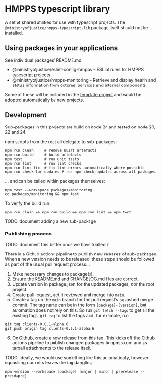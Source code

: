 # HMPPS typescript library

A set of shared utilities for use with typescript projects.
The `@ministryofjustice/hmpps-typescript-lib` package itself should not be installed.

## Using packages in your applications

See individual packages’ README.md

- @ministryofjustice/eslint-config-hmpps – ESLint rules for HMPPS typescript projects
- @ministryofjustice/hmpps-monitoring – Retrieve and display health and status information from external services and internal components

Some of these will be included in the [template project](https://github.com/ministryofjustice/hmpps-template-typescript)
and would be adopted automatically by new projects.

## Development

Sub-packages in this projects are build on node 24 and tested on node 20, 22 and 24.

npm scripts from the root all delegate to sub-packages:

```shell
npm run clean     # remove built artefacts
npm run build     # build artefacts
npm test          # run unit tests
npm run lint      # run lint checks
npm run lint-fix  # fix lint errors automatically where possible
npm run check-for-updates # run npm-check-updates across all packages
```

… and can be called within packages themselves:

```shell
npm test --workspace packages/monitoring
cd packages/monitoring && npm test
```

To verify the build run:
```
npm run clean && npm run build && npm run lint && npm test
```

TODO: document adding a new sub-package

### Publishing process

TODO: document this better once we have trialled it

There is a Github actions pipeline to publish new releases of sub-packages.
When a new version needs to be released, these steps should be followed as part of the usual pull request process…

1. Make necessary changes to package(s).
2. Ensure the README.md and CHANGELOG.md files are correct.
3. Update version in package.json for the updated packages, _not_ the root project.
4. Create pull request, get it reviewed and merge into `main`.
5. Create a tag on the `main` branch for the pull request’s squashed merge commit.
   The tag name can be in the form `[package]-[version]`, but automation does not rely on this.
   So run `git fetch --tags` to get all the existing tags, `git tag` to list the tags and, for example, run

```shell
git tag clients-0.0.1-alpha.6
git push origin tag clients-0.0.1-alpha.6
```

6. On [Github](https://github.com/ministryofjustice/hmpps-typescript-lib/releases), create a new release from this tag.
   This kicks off the Github actions pipeline to publish changed packages to npmjs.com and as tarball attachments to the
   release itself.

TODO: ideally, we would use something like this automatically, however squashing commits leaves the tag dangling

```shell
npm version --workspace [package] [major | minor | prerelease --preid=pre]
```
